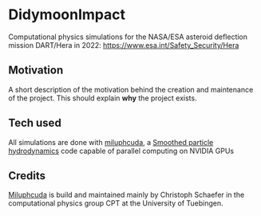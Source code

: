 # DidymoonImpact
Computational physics simulations for the NASA/ESA asteroid deflection mission DART/Hera in 2022: 
https://www.esa.int/Safety_Security/Hera

## Motivation
A short description of the motivation behind the creation and maintenance of the project. This should explain **why** the project exists.

## Tech used
All simulations are done with [miluphcuda](https://github.com/christophmschaefer/miluphcuda), a [Smoothed particle hydrodynamics](https://en.wikipedia.org/wiki/Smoothed-particle_hydrodynamics) code capable of parallel computing on NVIDIA GPUs

## Credits
[Miluphcuda](https://github.com/christophmschaefer/miluphcuda) is build and maintained mainly by Christoph Schaefer in the computational physics group CPT at the University of Tuebingen.
